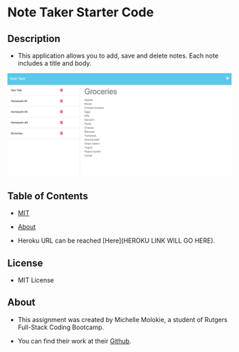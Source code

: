 # Note Taker Starter Code

## Description

- This application allows you to add, save and delete notes. Each note includes a title and body.

![Screenshot of my running Note Taker](./images/Screenshot%202023-05-04%20at%206.35.30%20PM.png)

## Table of Contents

- [MIT](https://opensource.org/licenses/MIT)
- [About](#about)

- Heroku URL can be reached [Here](HEROKU LINK WILL GO HERE).

## License

- MIT License

## About

- This assignment was created by Michelle Molokie, a student of Rutgers Full-Stack Coding Bootcamp.

- You can find their work at their [Github](https://github.com/molokiem).
